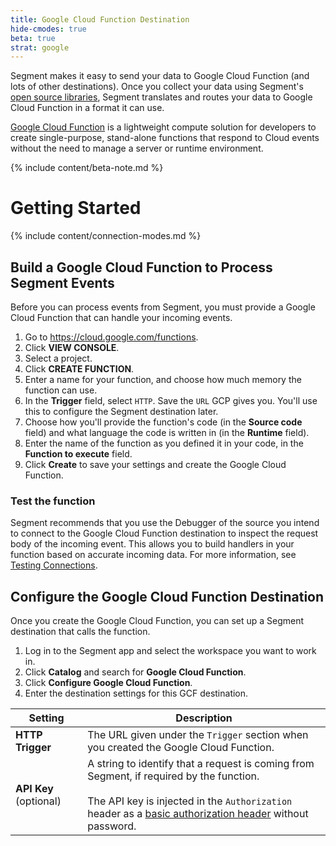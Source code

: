 ```yaml
---
title: Google Cloud Function Destination
hide-cmodes: true
beta: true
strat: google
---
```


Segment makes it easy to send your data to Google Cloud Function (and lots of other destinations). Once you collect your data using Segment's [open source libraries](/docs/connections/sources/catalog/), Segment translates and routes your data to Google Cloud Function in a format it can use.

[Google Cloud Function](https://cloud.google.com/functions) is a lightweight compute solution for developers to create single-purpose, stand-alone functions that respond to Cloud events without the need to manage a server or runtime environment.

{% include content/beta-note.md %}

# Getting Started

{% include content/connection-modes.md %}

## Build a Google Cloud Function to Process Segment Events

Before you can process events from Segment, you must provide a Google Cloud Function that can handle your incoming events.

1. Go to https://cloud.google.com/functions.
2. Click **VIEW CONSOLE**.
3. Select a project.
4. Click **CREATE FUNCTION**.
5. Enter a name for your function, and choose how much memory the function can use.
6. In the **Trigger** field, select `HTTP`. Save the `URL` GCP gives you. You'll use this to configure the Segment destination later.
7. Choose how you'll provide the function's code (in the **Source code** field) and what language the code is written in (in the **Runtime** field).
8. Enter the name of the function as you defined it in your code, in the **Function to execute** field.
9.  Click **Create** to save your settings and create the Google Cloud Function.


### Test the function

Segment recommends that you use the Debugger of the source you intend to connect to the Google Cloud Function destination to inspect the request body of the incoming event. This allows you to build handlers in your function based on accurate incoming data. For more information, see [Testing Connections](/docs/connections/test-connections/). 

## Configure the Google Cloud Function Destination

Once you create the Google Cloud Function, you can set up a Segment destination that calls the function.

<!-- https://app.segment.com/goto-my-workspace/destinations/catalog/google-cloud-function-->

1. Log in to the Segment app and select the workspace you want to work in.
2. Click **Catalog** and search for **Google Cloud Function**.
3. Click **Configure Google Cloud Function**.
4. Enter the destination settings for this GCF destination.

| Setting                | Description                                                                                                                                                                                                                                                           |
| ---------------------- | --------------------------------------------------------------------------------------------------------------------------------------------------------------------------------------------------------------------------------------------------------------------- |
| **HTTP Trigger**       | The URL given under the `Trigger` section when you created the Google Cloud Function.                                                                                                                                                                                 |
| **API Key** (optional) | A string to identify that a request is coming from Segment, if required by the function. <br><br>The API key is injected in the `Authorization` header as a [basic authorization header](https://en.wikipedia.org/wiki/Basic_access_authentication) without password. |
